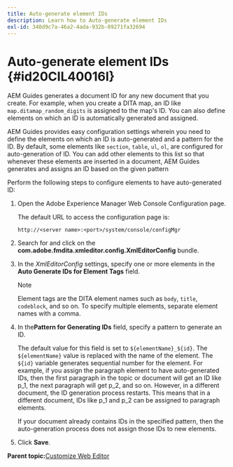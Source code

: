 ```yaml
---
title: Auto-generate element IDs
description: Learn how to Auto-generate element IDs
exl-id: 340d9c7a-46a2-4ada-932b-09271fa32694
---
```

# Auto-generate element IDs {#id20CIL40016I}

AEM Guides generates a document ID for any new document that you create. For example, when you create a DITA map, an ID like `map.ditamap_random_digits` is assigned to the map's ID. You can also define elements on which an ID is automatically generated and assigned.

AEM Guides provides easy configuration settings wherein you need to define the elements on which an ID is auto-generated and a pattern for the ID. By default, some elements like `section`, `table`, `ul`, `ol`, are configured for auto-generation of ID. You can add other elements to this list so that whenever these elements are inserted in a document, AEM Guides generates and assigns an ID based on the given pattern

Perform the following steps to configure elements to have auto-generated ID:

1.  Open the Adobe Experience Manager Web Console Configuration page.

    The default URL to access the configuration page is:

    ```http
    http://<server name>:<port>/system/console/configMgr
    ```

1.  Search for and click on the **com.adobe.fmdita.xmleditor.config.XmlEditorConfig** bundle.

1.  In the *XmlEditorConfig* settings, specify one or more elements in the **Auto Generate IDs for Element Tags** field.

    >[!NOTE]
    >
    > Element tags are the DITA element names such as `body`, `title`, `codeblock`, and so on. To specify multiple elements, separate element names with a comma.

1.  In the**Pattern for Generating IDs** field, specify a pattern to generate an ID.

    The default value for this field is set to `${elementName}_${id}`. The `${elementName}` value is replaced with the name of the element. The `${id}` variable generates sequential number for the element. For example, if you assign the paragraph element to have auto-generated IDs, then the first paragraph in the topic or document will get an ID like p\_1, the next paragraph will get p\_2, and so on. However, in a different document, the ID generation process restarts. This means that in a different document, IDs like p\_1 and p\_2 can be assigned to paragraph elements.

    If your document already contains IDs in the specified pattern, then the auto-generation process does not assign those IDs to new elements.

1.  Click **Save**.


**Parent topic:**[Customize Web Editor](conf-web-editor.md)

